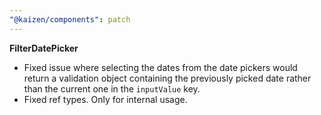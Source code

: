 ```yaml
---
"@kaizen/components": patch
---
```


**FilterDatePicker**
- Fixed issue where selecting the dates from the date pickers would return a validation object containing the previously picked date rather than the current one in the `inputValue` key.
- Fixed ref types. Only for internal usage.
